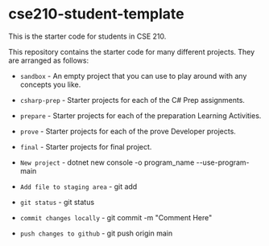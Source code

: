 # cse210-student-template
This is the starter code for students in CSE 210.

This repository contains the starter code for many different projects. They are arranged as follows:

* `sandbox` - An empty project that you can use to play around with any concepts you like.
* `csharp-prep` - Starter projects for each of the C# Prep assignments.
* `prepare` - Starter projects for each of the preparation Learning Activities.
* `prove` - Starter projects for each of the prove Developer projects.
* `final` - Starter projects for final project.

* `New project` - dotnet new console -o program_name --use-program-main
* `Add file to staging area` - git add <file name>
* `git status` - git status
* `commit changes locally` - git commit -m "Comment Here"
* `push changes to github` - git push origin main